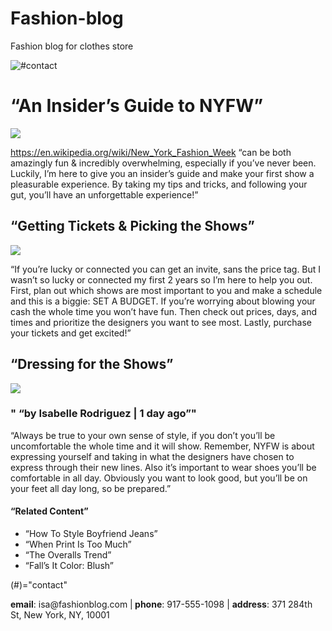 # Fashion-blog
Fashion blog for clothes store
<!DOCTYPE html>
<html>

</html>
<head>
<title>“Everyday with Isa”</title>

</head>
<body>
 <img src="https://content.codecademy.com/courses/learn-html/elements-and-structure/profile.jpg" alt= "#contact">
 <h1>“An Insider’s Guide to NYFW”</h1>
 <img src= "https://content.codecademy.com/courses/learn-html/elements-and-structure/image-one.jpeg">
 <p> <a href="NYFW" target="_blank" > https://en.wikipedia.org/wiki/New_York_Fashion_Week</a> “can be both amazingly fun & incredibly overwhelming, especially if you’ve never been. Luckily, I’m here to give you an insider’s guide and make your first show a pleasurable experience. By taking my tips and tricks, and following your gut, you’ll have an unforgettable experience!”</p>
 <h2>“Getting Tickets & Picking the Shows”</h2>
 <img src="https://content.codecademy.com/courses/learn-html/elements-and-structure/image-two.jpeg">
 <p>“If you’re lucky or connected you can get an invite, sans the price tag. But I wasn’t so lucky or connected my first 2 years so I’m here to help you out. First, plan out which shows are most important to you and make a schedule and this is a biggie: SET A BUDGET. If you’re worrying about blowing your cash the whole time you won’t have fun. Then check out prices, days, and times and prioritize the designers you want to see most. Lastly, purchase your tickets and get excited!”</p>
 <h2>“Dressing for the Shows”</h2>
 <img src="https://content.codecademy.com/courses/learn-html/elements-and-structure/image-three.jpeg">
 <h3> " “by Isabelle Rodriguez | 1 day ago”"</h3>
 <p>“Always be true to your own sense of style, if you don’t you’ll be uncomfortable the whole time and it will show. Remember, NYFW is about expressing yourself and taking in what the designers have chosen to express through their new lines. Also it’s important to wear shoes you’ll be comfortable in all day. Obviously you want to look good, but you’ll be on your feet all day long, so be prepared.”</p>
<h4> “Related Content”</h4> 
<ul>
<li>“How To Style Boyfriend Jeans”</li>
<li>“When Print Is Too Much”</li>
<li>“The Overalls Trend”</li>
<li>“Fall’s It Color: Blush”</li>
</ul>


</body>
<div>
(#)="contact"
 <p><strong>email</strong>: isa@fashionblog.com |<strong> phone</strong>: 917-555-1098 | <strong>address</strong>: 371 284th St, New York, NY, 10001</p>
 </div>

